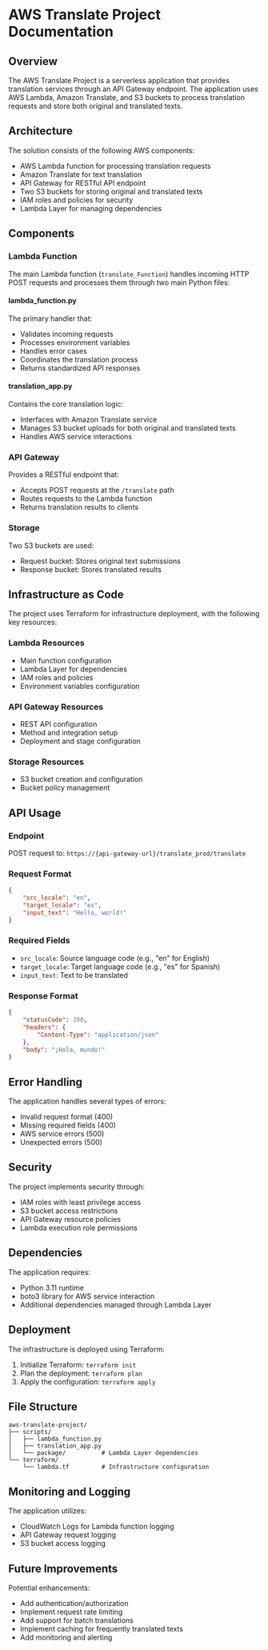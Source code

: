 # AWS Translate Project Documentation

## Overview
The AWS Translate Project is a serverless application that provides translation services through an API Gateway endpoint. The application uses AWS Lambda, Amazon Translate, and S3 buckets to process translation requests and store both original and translated texts.

## Architecture
The solution consists of the following AWS components:
- AWS Lambda function for processing translation requests
- Amazon Translate for text translation
- API Gateway for RESTful API endpoint
- Two S3 buckets for storing original and translated texts
- IAM roles and policies for security
- Lambda Layer for managing dependencies

## Components

### Lambda Function
The main Lambda function (`translate_Function`) handles incoming HTTP POST requests and processes them through two main Python files:

#### lambda_function.py
The primary handler that:
- Validates incoming requests
- Processes environment variables
- Handles error cases
- Coordinates the translation process
- Returns standardized API responses

#### translation_app.py
Contains the core translation logic:
- Interfaces with Amazon Translate service
- Manages S3 bucket uploads for both original and translated texts
- Handles AWS service interactions

### API Gateway
Provides a RESTful endpoint that:
- Accepts POST requests at the `/translate` path
- Routes requests to the Lambda function
- Returns translation results to clients

### Storage
Two S3 buckets are used:
- Request bucket: Stores original text submissions
- Response bucket: Stores translated results

## Infrastructure as Code
The project uses Terraform for infrastructure deployment, with the following key resources:

### Lambda Resources
- Main function configuration
- Lambda Layer for dependencies
- IAM roles and policies
- Environment variables configuration

### API Gateway Resources
- REST API configuration
- Method and integration setup
- Deployment and stage configuration

### Storage Resources
- S3 bucket creation and configuration
- Bucket policy management

## API Usage

### Endpoint
POST request to: `https://{api-gateway-url}/translate_prod/translate`

### Request Format
```json
{
    "src_locale": "en",
    "target_locale": "es",
    "input_text": "Hello, world!"
}
```

### Required Fields
- `src_locale`: Source language code (e.g., "en" for English)
- `target_locale`: Target language code (e.g., "es" for Spanish)
- `input_text`: Text to be translated

### Response Format
```json
{
    "statusCode": 200,
    "headers": {
        "Content-Type": "application/json"
    },
    "body": "¡Hola, mundo!"
}
```

## Error Handling
The application handles several types of errors:
- Invalid request format (400)
- Missing required fields (400)
- AWS service errors (500)
- Unexpected errors (500)

## Security
The project implements security through:
- IAM roles with least privilege access
- S3 bucket access restrictions
- API Gateway resource policies
- Lambda execution role permissions

## Dependencies
The application requires:
- Python 3.11 runtime
- boto3 library for AWS service interaction
- Additional dependencies managed through Lambda Layer

## Deployment
The infrastructure is deployed using Terraform:
1. Initialize Terraform: `terraform init`
2. Plan the deployment: `terraform plan`
3. Apply the configuration: `terraform apply`

## File Structure
```
aws-translate-project/
├── scripts/
│   ├── lambda_function.py
│   ├── translation_app.py
│   └── package/          # Lambda Layer dependencies
└── terraform/
    └── lambda.tf         # Infrastructure configuration
```

## Monitoring and Logging
The application utilizes:
- CloudWatch Logs for Lambda function logging
- API Gateway request logging
- S3 bucket access logging

## Future Improvements
Potential enhancements:
- Add authentication/authorization
- Implement request rate limiting
- Add support for batch translations
- Implement caching for frequently translated texts
- Add monitoring and alerting
